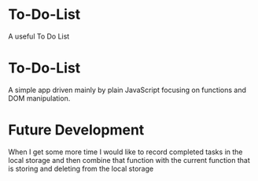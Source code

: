 # To-Do-List
A useful To Do List

# To-Do-List
A simple app driven mainly by plain JavaScript focusing on functions and DOM manipulation.

# Future Development
When I get some more time I would like to record completed tasks in the local storage and then combine that function with the current function that is storing and deleting from the local storage
